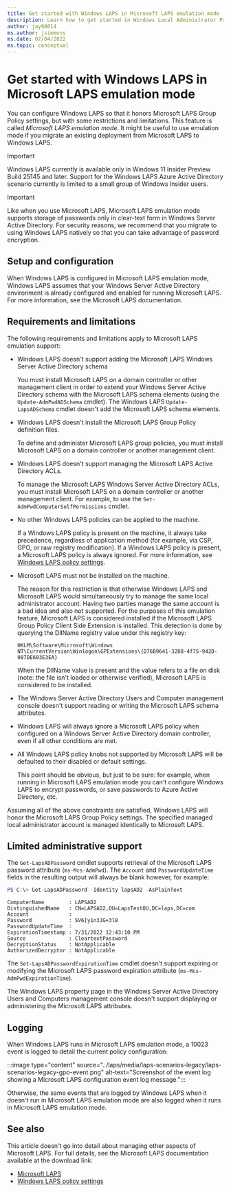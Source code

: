 ```yaml
---
title: Get started with Windows LAPS in Microsoft LAPS emulation mode
description: Learn how to get started in Windows Local Administrator Password Solution (Windows LAPS) legacy emulation.
author: jay98014
ms.author: jsimmons
ms.date: 07/04/2022
ms.topic: conceptual
---
```


# Get started with Windows LAPS in Microsoft LAPS emulation mode

You can configure Windows LAPS so that it honors Microsoft LAPS Group Policy settings, but with some restrictions and limitations. This feature is called *Microsoft LAPS emulation mode*. It might be useful to use emulation mode if you migrate an existing deployment from Microsoft LAPS to Windows LAPS.

> [!IMPORTANT]
> Windows LAPS currently is available only in Windows 11 Insider Preview Build 25145 and later. Support for the Windows LAPS Azure Active Directory scenario currently is limited to a small group of Windows Insider users.

> [!IMPORTANT]
> Like when you use Microsoft LAPS, Microsoft LAPS emulation mode supports storage of passwords only in clear-text form in Windows Server Active Directory. For security reasons, we recommend that you migrate to using Windows LAPS natively so that you can take advantage of password encryption.

## Setup and configuration

When Windows LAPS is configured in Microsoft LAPS emulation mode, Windows LAPS assumes that your Windows Server Active Directory environment is already configured and enabled for running Microsoft LAPS. For more information, see the Microsoft LAPS documentation.

## Requirements and limitations

The following requirements and limitations apply to Microsoft LAPS emulation support:

- Windows LAPS doesn't support adding the Microsoft LAPS Windows Server Active Directory schema

  You must install Microsoft LAPS on a domain controller or other management client in order to extend your Windows Server Active Directory schema with the Microsoft LAPS schema elements (using the `Update-AdmPwdADSchema` cmdlet). The Windows LAPS `Update-LapsADSchema` cmdlet doesn't add the Microsoft LAPS schema elements.

- Windows LAPS doesn't install the Microsoft LAPS Group Policy definition files.

  To define and administer Microsoft LAPS group policies, you must install Microsoft LAPS on a domain controller or another management client.

- Windows LAPS doesn't support managing the Microsoft LAPS Active Directory ACLs.

  To manage the Microsoft LAPS Windows Server Active Directory ACLs, you must install Microsoft LAPS on a domain controller or another management client. For example, to use the `Set-AdmPwdComputerSelfPermissions` cmdlet.

- No other Windows LAPS policies can be applied to the machine.

  If a Windows LAPS policy is present on the machine, it always take precedence, regardless of application method (for example, via CSP, GPO, or raw registry modification). If a Windows LAPS policy is present, a Microsoft LAPS policy is always ignored. For more information, see [Windows LAPS policy settings](../laps/laps-management-policy-settings.md).

- Microsoft LAPS must not be installed on the machine.

  The reason for this restriction is that otherwise Windows LAPS and Microsoft LAPS would simultaneously try to manage the same local administrator account. Having two parties manage the same account is a bad idea and also not supported. For the purposes of this emulation feature, Microsoft LAPS is considered installed if the Microsoft LAPS Group Policy Client Side Extension is installed. This detection is done by querying the DllName registry value under this registry key:

  `HKLM\Software\Microsoft\Windows NT\CurrentVersion\Winlogon\GPExtensions\{D76B9641-3288-4f75-942D-087DE603E3EA}`

  When the DllName value is present and the value refers to a file on disk (note: the file isn't loaded or otherwise verified), Microsoft LAPS is considered to be installed.

- The Windows Server Active Directory Users and Computer management console doesn't support reading or writing the Microsoft LAPS schema attributes.

- Windows LAPS will always ignore a Microsoft LAPS policy when configured on a Windows Server Active Directory domain controller, even if all other conditions are met.

- All Windows LAPS policy knobs not supported by Microsoft LAPS will be defaulted to their disabled or default settings.

  This point should be obvious, but just to be sure: for example, when running in Microsoft LAPS emulation mode you can't configure Windows LAPS to encrypt passwords, or save passwords to Azure Active Directory, etc.

Assuming all of the above constraints are satisfied, Windows LAPS will honor the Microsoft LAPS Group Policy settings. The specified managed local administrator account is managed identically to Microsoft LAPS.

## Limited administrative support

The `Get-LapsADPassword` cmdlet supports retrieval of the Microsoft LAPS password attribute (`ms-Mcs-AdmPwd`). The `Account` and `PasswordUpdateTime` fields in the resulting output will always be blank however, for example:

```powershell
PS C:\> Get-LapsADPassword -Identity lapsAD2 -AsPlainText
````

```output
ComputerName        : LAPSAD2
DistinguishedName   : CN=LAPSAD2,OU=LapsTestOU,DC=laps,DC=com
Account             :
Password            : SV6[y1n3JG+3l8
PasswordUpdateTime  :
ExpirationTimestamp : 7/31/2022 12:43:10 PM
Source              : CleartextPassword
DecryptionStatus    : NotApplicable
AuthorizedDecryptor : NotApplicable
```

The `Set-LapsADPasswordExpirationTime` cmdlet doesn't support expiring or modifying the Microsoft LAPS password expiration attribute (`ms-Mcs-AdmPwdExpirationTime`).

The Windows LAPS property page in the Windows Server Active Directory Users and Computers management console doesn't support displaying or administering the Microsoft LAPS attributes.

## Logging

When Windows LAPS runs in Microsoft LAPS emulation mode, a 10023 event is logged to detail the current policy configuration:

:::image type="content" source="../laps/media/laps-scenarios-legacy/laps-scenarios-legacy-gpo-event.png" alt-text="Screenshot of the event log showing a Microsoft LAPS configuration event log message.":::

Otherwise, the same events that are logged by Windows LAPS when it doesn't run in Microsoft LAPS emulation mode are also logged when it runs in Microsoft LAPS emulation mode.

## See also

This article doesn't go into detail about managing other aspects of Microsoft LAPS. For full details, see the Microsoft LAPS documentation available at the download link:

- [Microsoft LAPS](https://www.microsoft.com/download/details.aspx?id=46899)
- [Windows LAPS policy settings](../laps/laps-management-policy-settings.md)
